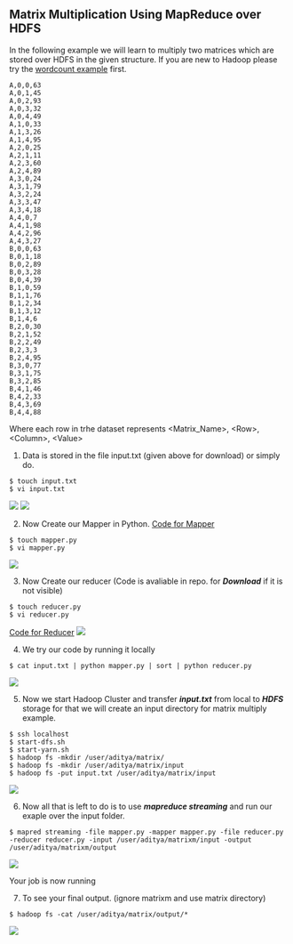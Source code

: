 ## Matrix Multiplication Using MapReduce over HDFS

In the following example we will learn to multiply two matrices which are stored over HDFS in the given structure. If you are new to Hadoop please try the [wordcount example](https://github.com/AdityaSinghRathore/WordCountHadoop) first.

```
A,0,0,63
A,0,1,45
A,0,2,93
A,0,3,32
A,0,4,49
A,1,0,33
A,1,3,26
A,1,4,95
A,2,0,25
A,2,1,11
A,2,3,60
A,2,4,89
A,3,0,24
A,3,1,79
A,3,2,24
A,3,3,47
A,3,4,18
A,4,0,7
A,4,1,98
A,4,2,96
A,4,3,27
B,0,0,63
B,0,1,18
B,0,2,89
B,0,3,28
B,0,4,39
B,1,0,59
B,1,1,76
B,1,2,34
B,1,3,12
B,1,4,6
B,2,0,30
B,2,1,52
B,2,2,49
B,2,3,3
B,2,4,95
B,3,0,77
B,3,1,75
B,3,2,85
B,4,1,46
B,4,2,33
B,4,3,69
B,4,4,88
```
Where each row in trhe dataset represents
<Matrix_Name>, &lt;Row&gt;, &lt;Column&gt;, &lt;Value&gt;

1. Data is stored in the file input.txt (given above for download) or simply do.
```
$ touch input.txt
$ vi input.txt
```
![](https://github.com/AdityaSinghRathore/MatrixMultiplyMapReduce/blob/master/img/0inputcre.png)
![](https://github.com/AdityaSinghRathore/MatrixMultiplyMapReduce/blob/master/img/01inputin.png)

2. Now Create our Mapper in Python.
[Code for Mapper](https://github.com/AdityaSinghRathore/MatrixMultiplyMapReduce/blob/master/mapper.py)
```
$ touch mapper.py
$ vi mapper.py
```
![](https://github.com/AdityaSinghRathore/MatrixMultiplyMapReduce/blob/master/img/2mapper.png)

3. Now Create our reducer (Code is avaliable in repo. for ***Download*** if it is not visible)
```
$ touch reducer.py
$ vi reducer.py
```
[Code for Reducer](https://github.com/AdityaSinghRathore/MatrixMultiplyMapReduce/blob/master/reducer.py)
![](https://github.com/AdityaSinghRathore/MatrixMultiplyMapReduce/blob/master/img/3reducerpy.png)

4. We try our code by running it locally
```
$ cat input.txt | python mapper.py | sort | python reducer.py
```
![](https://github.com/AdityaSinghRathore/MatrixMultiplyMapReduce/blob/master/img/4localrun.png)

5. Now we start Hadoop Cluster and transfer ***input.txt*** from local to ***HDFS*** storage for that we will create an input directory for matrix multiply example.
```
$ ssh localhost
$ start-dfs.sh
$ start-yarn.sh
$ hadoop fs -mkdir /user/aditya/matrix/
$ hadoop fs -mkdir /user/aditya/matrix/input
$ hadoop fs -put input.txt /user/aditya/matrix/input
```
![](https://github.com/AdityaSinghRathore/MatrixMultiplyMapReduce/blob/master/img/5hdcreatedir.png)

6. Now all that is left to do is to use ***mapreduce streaming*** and run our exaple over the input folder.
```
$ mapred streaming -file mapper.py -mapper mapper.py -file reducer.py -reducer reducer.py -input /user/aditya/matrixm/input -output /user/aditya/matrixm/output

```
![](https://github.com/AdityaSinghRathore/MatrixMultiplyMapReduce/blob/master/img/6mapredrun.png)

Your job is now running

7. To see your final output. (ignore matrixm and use matrix directory)
```
$ hadoop fs -cat /user/aditya/matrix/output/*
```
![](https://github.com/AdityaSinghRathore/MatrixMultiplyMapReduce/blob/master/img/7finaloutput.png)


